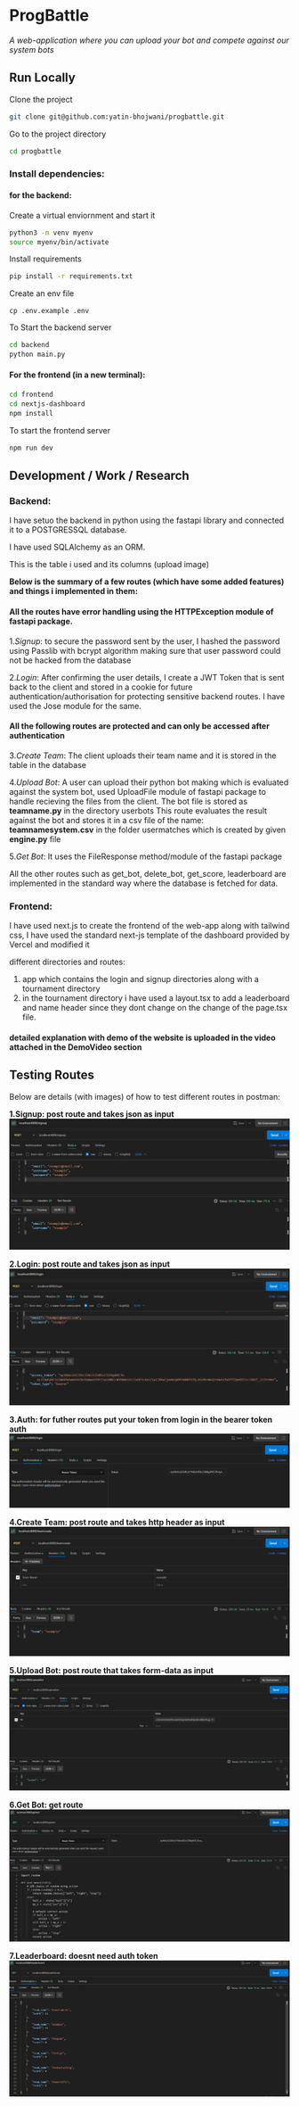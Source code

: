 
# ProgBattle

*A web-application where you can upload your bot and compete against our system bots*


## Run Locally

Clone the project

```bash
git clone git@github.com:yatin-bhojwani/progbattle.git
```

Go to the project directory

```bash
cd progbattle
```

### Install dependencies:
#### for the backend:
Create a virtual enviornment and start it

```bash
python3 -m venv myenv
source myenv/bin/activate
```
Install requirements
```bash
pip install -r requirements.txt
```
Create an env file
```
cp .env.example .env
```
To Start the backend server

```bash
cd backend
python main.py
```
#### For the frontend (in a new terminal):

```bash
cd frontend
cd nextjs-dashboard
npm install
  ```
To start the frontend server
```bash
npm run dev
```





## Development / Work / Research

### Backend:

I have setuo the backend in python using the fastapi library and connected it to a POSTGRESSQL database.

I have used SQLAlchemy as an ORM.

This is the table i used and its columns (upload image)
 
**Below is the summary of a few routes (which have some added features) and things i implemented in them:**

#### All the routes have error handling using the HTTPException module of fastapi package.

1.*Signup*: to secure the password sent by the user, I hashed the password using Passlib with bcrypt algorithm making sure that user password could not be hacked from the database

2.*Login*: After confirming the user details, I create a JWT Token that is sent back to the client and stored in a cookie for future authentication/authorisation for protecting sensitive backend routes. I have used the Jose module for the same.

#### All the following routes are protected and can only be accessed after authentication 

3.*Create Team*: The client uploads their team name and it is stored in the table in the database

4.*Upload Bot*: A user can upload their python bot making which is evaluated against the system bot, used UploadFile module of fastapi package to handle recieving the files from the client. The bot file is stored as **teamname.py** in the directory userbots This route evaluates the result against the bot and stores it in a csv file of the name: **teamnamesystem.csv** in the folder usermatches which is created by given **engine.py** file

5.*Get Bot*: It uses the FileResponse method/module of the fastapi package

All the other routes such as get_bot, delete_bot, get_score, leaderboard are implemented in the standard way where the database is fetched for data.

### Frontend:

I have used next.js to create the frontend of the web-app along with tailwind css, I have used the standard next-js template of the dashboard provided by Vercel and modified it

different directories and routes:
1. app which contains the login and signup directories along with a tournament directory
2. in the tournament directory i have used a layout.tsx to add a leaderboard and name header since they dont change on the change of the page.tsx file. 

#### detailed explanation with demo of the website is uploaded in the video attached in the DemoVideo section
## Testing Routes
Below are details (with images) of how to test different routes in postman: 

**1.Signup: post route and takes json as input**
![Signup](/assets/signup_route.png)

**2.Login: post route and takes json as input**
![Login](/assets/login_route.png)

**3.Auth: for futher routes put your token from login in the bearer token auth**
![Auth](/assets/authexample.png)

**4.Create Team: post route and takes http header as input**
![TeamCreate](/assets/teamcreate_route.png)

**5.Upload Bot: post route that takes form-data as input**
![Upload](/assets/uploadbot_route.png)

**6.Get Bot: get route**
![GetBot](/assets/getbot_route.png)

**7.Leaderboard: doesnt need auth token**
![Leaderboard](/assets/leaderboard_route.png)

